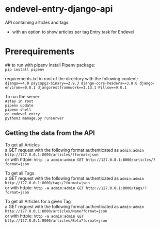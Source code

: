 # endevel-entry-django-api
 
API containing articles and tags 
 - with an option to show articles per tag
Entry task for Endevel

# Prerequirements

## to run with pipenv
Install Pipenv package: <br>
`pip install pipenv`<br/>

requirements.txt in root of the directory with the following content:<br>
`django==4.0
psycopg2-binary==2.9.3
django-cors-headers==3.8.0
django-environ==0.8.1
djangorestframework==3.13.1
Pillow==9.0.1`

To run the server: <br>
`#stay in root`<br/>
`pipenv update`<br/>
`pipenv shell`<br/>
`cd endevel_entry`<br/>
`python3 manage.py runserver`<br/>

## Getting the data from the API



To get all Articles <br>
a GET request with the following format authenticated as `admin:admin` <br>
`http://127.0.0.1:8000/articles/?format=json` <br>
or with httpie: `http -a admin:admin GET http://127.0.0.1:8000/articles/?format=json`


To get all Tags <br>
a GET request with the following format authenticated as `admin:admin`<br>
`http://127.0.0.1:8000/tags/?format=json` <br>
or with httpie: `http -a admin:admin GET http://127.0.0.1:8000/tags/?format=json`


To get all Articles for a given Tag <br>
a GET request with the following format authenticated as `admin:admin`<br>
`http://127.0.0.1:8000/articles/Name?format=json` <br>
or with httpie: `http -a admin:admin GET http://127.0.0.1:8000/articles/Beta?format=json`



